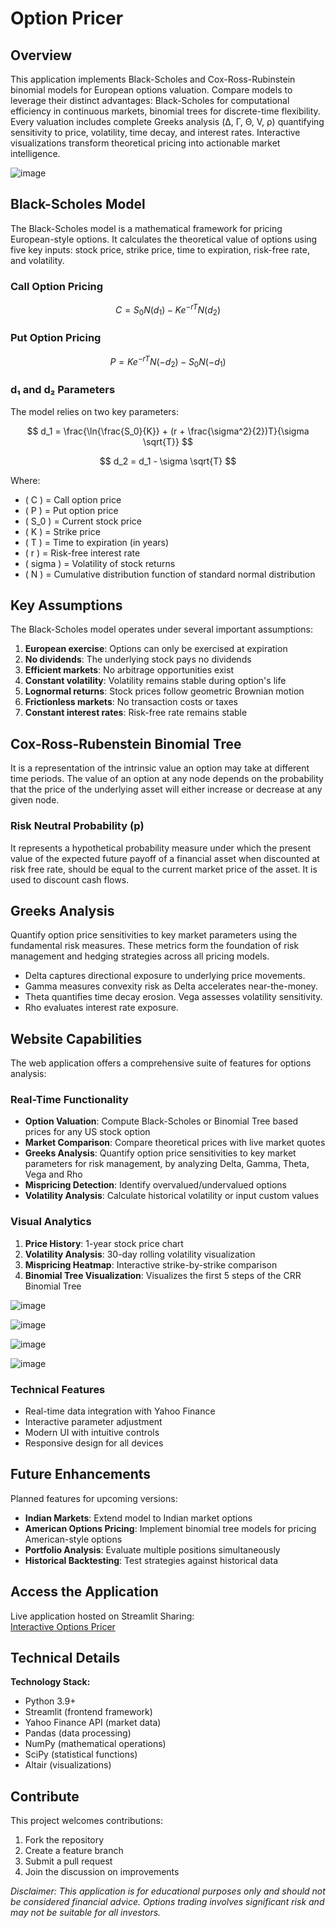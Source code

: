 # Option Pricer 

## Overview
This application implements Black-Scholes and Cox-Ross-Rubinstein binomial models for European options valuation. Compare models to leverage their distinct advantages: Black-Scholes for computational efficiency in continuous markets, binomial trees for discrete-time flexibility. Every valuation includes complete Greeks analysis (Δ, Γ, Θ, V, ρ) quantifying sensitivity to price, volatility, time decay, and interest rates. Interactive visualizations transform theoretical pricing into actionable market intelligence.

![image](https://github.com/user-attachments/assets/bc671f6f-7602-473d-963d-b3c884c3c81e)


## Black-Scholes Model
The Black-Scholes model is a mathematical framework for pricing European-style options. It calculates the theoretical value of options using five key inputs: stock price, strike price, time to expiration, risk-free rate, and volatility.

### Call Option Pricing
$$ C = S_0 N(d_1) - K e^{-rT} N(d_2) $$

### Put Option Pricing
$$ P = K e^{-rT} N(-d_2) - S_0 N(-d_1) $$

### d₁ and d₂ Parameters
The model relies on two key parameters:

$$ d_1 = \frac{\ln{\frac{S_0}{K}} + (r + \frac{\sigma^2}{2})T}{\sigma \sqrt{T}} $$

$$ d_2 = d_1 - \sigma \sqrt{T} $$

Where:
- \( C \) = Call option price
- \( P \) = Put option price
- \( S_0 \) = Current stock price
- \( K \) = Strike price
- \( T \) = Time to expiration (in years)
- \( r \) = Risk-free interest rate
- \( sigma \) = Volatility of stock returns
- \( N \) = Cumulative distribution function of standard normal distribution

## Key Assumptions
The Black-Scholes model operates under several important assumptions:
1. **European exercise**: Options can only be exercised at expiration
2. **No dividends**: The underlying stock pays no dividends
3. **Efficient markets**: No arbitrage opportunities exist
4. **Constant volatility**: Volatility remains stable during option's life
5. **Lognormal returns**: Stock prices follow geometric Brownian motion
6. **Frictionless markets**: No transaction costs or taxes
7. **Constant interest rates**: Risk-free rate remains stable

## Cox-Ross-Rubenstein Binomial Tree
It is a representation of the intrinsic value an option may take at different time periods. The value of an option at any node depends on the probability that the price of the underlying asset will either increase or decrease at any given node.

### Risk Neutral Probability (p)
It represents a hypothetical probability measure under which the present value of the expected future payoff of a financial asset when discounted at risk free rate, should be equal to the current market price of the asset. It is used to discount cash flows.

## Greeks Analysis
Quantify option price sensitivities to key market parameters using the fundamental risk measures. These metrics form the foundation of risk management and hedging strategies across all pricing models. 
- Delta captures directional exposure to underlying price movements.
- Gamma measures convexity risk as Delta accelerates near-the-money.
- Theta quantifies time decay erosion. Vega assesses volatility sensitivity.
- Rho evaluates interest rate exposure.

## Website Capabilities
The web application offers a comprehensive suite of features for options analysis:

### Real-Time Functionality
- **Option Valuation**: Compute Black-Scholes or Binomial Tree based prices for any US stock option
- **Market Comparison**: Compare theoretical prices with live market quotes
- **Greeks Analysis**: Quantify option price sensitivities to key market parameters for risk management, by analyzing Delta, Gamma, Theta, Vega and Rho
- **Mispricing Detection**: Identify overvalued/undervalued options
- **Volatility Analysis**: Calculate historical volatility or input custom values

### Visual Analytics
1. **Price History**: 1-year stock price chart
2. **Volatility Analysis**: 30-day rolling volatility visualization
3. **Mispricing Heatmap**: Interactive strike-by-strike comparison
4. **Binomial Tree Visualization**: Visualizes the first 5 steps of the CRR Binomial Tree

![image](https://github.com/user-attachments/assets/b87b9d97-bafa-4366-823a-87435f38fafd) 

![image](https://github.com/user-attachments/assets/680ff1ae-0e7e-409d-864e-4edffa30de9b)

![image](https://github.com/user-attachments/assets/85638251-cb98-4896-af59-e2715959a605)

![image](https://github.com/user-attachments/assets/080f1058-b80d-41a5-b6d6-0098e52decb6)


### Technical Features
- Real-time data integration with Yahoo Finance
- Interactive parameter adjustment
- Modern UI with intuitive controls
- Responsive design for all devices

## Future Enhancements
Planned features for upcoming versions:
- **Indian Markets**: Extend model to Indian market options
- **American Options Pricing**: Implement binomial tree models for pricing American-style options
- **Portfolio Analysis**: Evaluate multiple positions simultaneously
- **Historical Backtesting**: Test strategies against historical data

## Access the Application
Live application hosted on Streamlit Sharing:  
[Interactive Options Pricer](https://options-pricer.streamlit.app/)

## Technical Details
**Technology Stack:**
- Python 3.9+
- Streamlit (frontend framework)
- Yahoo Finance API (market data)
- Pandas (data processing)
- NumPy (mathematical operations)
- SciPy (statistical functions)
- Altair (visualizations)

## Contribute
This project welcomes contributions:
1. Fork the repository
2. Create a feature branch
3. Submit a pull request
4. Join the discussion on improvements

*Disclaimer: This application is for educational purposes only and should not be considered financial advice. Options trading involves significant risk and may not be suitable for all investors.*

